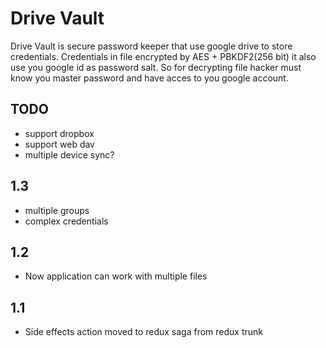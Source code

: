 # Drive Vault

Drive Vault is secure password keeper that use google drive to store credentials.
Credentials in file encrypted by AES + PBKDF2(256 bit) it also use you google id as password salt.
So for decrypting file hacker must know you master password and have acces to you google account.

## TODO

* support dropbox
* support web dav
* multiple device sync?

## 1.3
* multiple groups
* complex credentials

## 1.2

* Now application can work with multiple files

## 1.1

* Side effects action moved to redux saga from redux trunk
